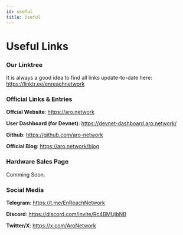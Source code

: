 ```yaml
---
id: useful
title: Useful
---
```


# Useful Links
### Our Linktree 
It is always a good idea to find all links update-to-date here: https://linktr.ee/enreachnetwork

### Official Links & Entries
**Offcial Website**: https://aro.network

**User Dashboard (for Devnet)**: https://devnet-dashboard.aro.network/

**Github**: https://github.com/aro-network

**Official Blog**: https://aro.network/blog

### Hardware Sales Page
Comming Soon.

### Social Media
**Telegram**: https://t.me/EnReachNetwork

**Discord**: https://discord.com/invite/Rc4BMUjbNB

**Twitter/X**: https://x.com/AroNetwork






